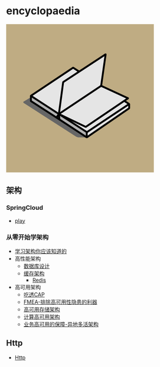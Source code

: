 # encyclopaedia
![百科全书](./logo.gif)
## 架构
### SpringCloud
- [play](https://gitee.com/littlebaby1126/spring-cloud-bucket)
### 从零开始学架构
- [学习架构你应该知道的](./doc/Architecture/从0开始学架构/concept.md)
- 高性能架构
  - [数据库设计](./doc/Architecture/从0开始学架构/高性能架构-数据库设计.md)
  - [缓存架构](./doc/Architecture/从0开始学架构/高性能缓存架构.md)
    - [Redis](./doc/Architecture/从0开始学架构/Redis.md)
- 高可用架构
  - [吃透CAP](./doc/Architecture/从0开始学架构/高可用结构-CAP.md)
  - [FMEA-排除高可用性隐患的利器](./doc/Architecture/从0开始学架构/高可用-FMEA.md)
  - [高可用存储架构](./doc/Architecture/从0开始学架构/高可用存储架构.md)
  - [计算高可用架构](./doc/Architecture/从0开始学架构/计算高可用架构.md)
  - [业务高可用的保障-异地多活架构](./doc/Architecture/从0开始学架构/计算高可用架构.md)

## Http
- [Http](./doc/网络/http.md)  

